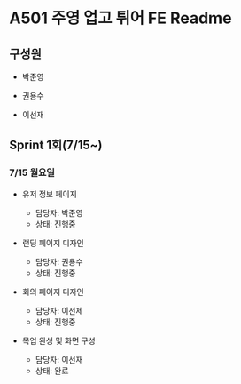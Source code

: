 # A501 주영 업고 튀어 FE Readme

## 구성원

* 박준영

* 권용수

* 이선재

## Sprint 1회(7/15~)

### 7/15 월요일

* 유저 정보 페이지
  * 담당자: 박준영
  * 상태: 진행중
  
* 랜딩 페이지 디자인
  * 담당자: 권용수
  * 상태: 진행중

* 회의 페이지 디자인
  * 담당자: 이선제
  * 상태: 진행중

* 목업 완성 및 화면 구성
  * 담당자: 이선재
  * 상태: 완료